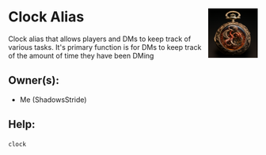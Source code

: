 <h1>Clock Alias<img align="right" src="main.png" width="100px"></h1>
Clock alias that allows players and DMs to keep track of various tasks. It's primary function is for DMs to keep track of the amount of time they have been DMing

## Owner(s):
- Me (ShadowsStride)

## Help:
`clock`